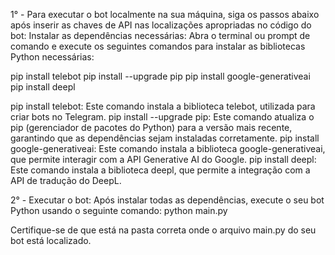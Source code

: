 1° - Para executar o bot localmente na sua máquina, siga os passos abaixo após inserir as chaves de API nas localizações apropriadas no código do bot:
Instalar as dependências necessárias: Abra o terminal ou prompt de comando e execute os seguintes comandos para instalar as bibliotecas Python necessárias:

pip install telebot
pip install --upgrade pip
pip install google-generativeai
pip install deepl

pip install telebot: Este comando instala a biblioteca telebot, utilizada para criar bots no Telegram.
pip install --upgrade pip: Este comando atualiza o pip (gerenciador de pacotes do Python) para a versão mais recente, garantindo que as dependências sejam instaladas corretamente.
pip install google-generativeai: Este comando instala a biblioteca google-generativeai, que permite interagir com a API Generative AI do Google.
pip install deepl: Este comando instala a biblioteca deepl, que permite a integração com a API de tradução do DeepL.

2° - Executar o bot: Após instalar todas as dependências, execute o seu bot Python usando o seguinte comando:
python main.py

Certifique-se de que está na pasta correta onde o arquivo main.py do seu bot está localizado.
